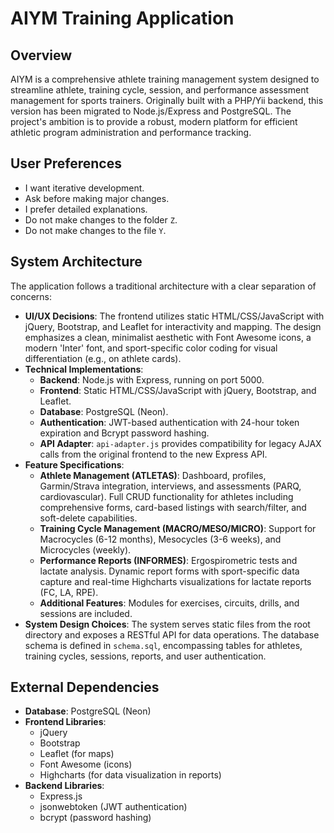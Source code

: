 # AIYM Training Application

## Overview
AIYM is a comprehensive athlete training management system designed to streamline athlete, training cycle, session, and performance assessment management for sports trainers. Originally built with a PHP/Yii backend, this version has been migrated to Node.js/Express and PostgreSQL. The project's ambition is to provide a robust, modern platform for efficient athletic program administration and performance tracking.

## User Preferences
- I want iterative development.
- Ask before making major changes.
- I prefer detailed explanations.
- Do not make changes to the folder `Z`.
- Do not make changes to the file `Y`.

## System Architecture
The application follows a traditional architecture with a clear separation of concerns:
-   **UI/UX Decisions**: The frontend utilizes static HTML/CSS/JavaScript with jQuery, Bootstrap, and Leaflet for interactivity and mapping. The design emphasizes a clean, minimalist aesthetic with Font Awesome icons, a modern 'Inter' font, and sport-specific color coding for visual differentiation (e.g., on athlete cards).
-   **Technical Implementations**:
    -   **Backend**: Node.js with Express, running on port 5000.
    -   **Frontend**: Static HTML/CSS/JavaScript with jQuery, Bootstrap, and Leaflet.
    -   **Database**: PostgreSQL (Neon).
    -   **Authentication**: JWT-based authentication with 24-hour token expiration and Bcrypt password hashing.
    -   **API Adapter**: `api-adapter.js` provides compatibility for legacy AJAX calls from the original frontend to the new Express API.
-   **Feature Specifications**:
    -   **Athlete Management (ATLETAS)**: Dashboard, profiles, Garmin/Strava integration, interviews, and assessments (PARQ, cardiovascular). Full CRUD functionality for athletes including comprehensive forms, card-based listings with search/filter, and soft-delete capabilities.
    -   **Training Cycle Management (MACRO/MESO/MICRO)**: Support for Macrocycles (6-12 months), Mesocycles (3-6 weeks), and Microcycles (weekly).
    -   **Performance Reports (INFORMES)**: Ergospirometric tests and lactate analysis. Dynamic report forms with sport-specific data capture and real-time Highcharts visualizations for lactate reports (FC, LA, RPE).
    -   **Additional Features**: Modules for exercises, circuits, drills, and sessions are included.
-   **System Design Choices**: The system serves static files from the root directory and exposes a RESTful API for data operations. The database schema is defined in `schema.sql`, encompassing tables for athletes, training cycles, sessions, reports, and user authentication.

## External Dependencies
-   **Database**: PostgreSQL (Neon)
-   **Frontend Libraries**:
    -   jQuery
    -   Bootstrap
    -   Leaflet (for maps)
    -   Font Awesome (icons)
    -   Highcharts (for data visualization in reports)
-   **Backend Libraries**:
    -   Express.js
    -   jsonwebtoken (JWT authentication)
    -   bcrypt (password hashing)